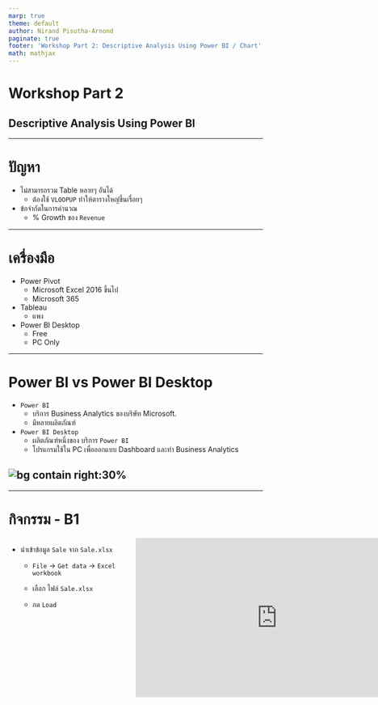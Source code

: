 ```yaml
---
marp: true
theme: default
author: Nirand Pisutha-Arnond
paginate: true
footer: 'Workshop Part 2: Descriptive Analysis Using Power BI / Chart'
math: mathjax
---
```


<style>
  @import url('https://fonts.googleapis.com/css2?family=Kanit:wght@300;400;700&display=swap');
    :root {
    font-family: Kanit;
}
div.colwrap {
  background-color: inherit;
  /* background-color: red; */
  color: inherit;
  width: 100%;
  height: 100%;
  position: relative;
}
/* div.colwrap div h1:first-child, div.colwrap div h2:first-child {
  margin-top: 0px !important;
} */
div.colwrap div.left {
  position: absolute;
  top: 0;
  bottom: 0;
  padding: 0px 0px 0px 0px;
}

div.colwrap div.right {
  position: absolute;
  top: 0;
  bottom: 0;
  padding: 0px 0px 0px 0px;
  /* display:flex;
  flex-direction: row;
  align-items: center; */
}

div.colwrap div.left {
/* background-color: green; */
  right: 53%;
  left: 0;
}
div.colwrap div.right {
  left: 50%;
  right: 0;
}
</style>

<!-- Slide Start -->

# Workshop Part 2

## Descriptive Analysis Using Power BI

---

# ปัญหา

- ไม่สามารถรวม Table หลายๆ อันได้
  - ต้องใช้ `VLOOPUP` ทำให้ตารางใหญ่ขึ้นเรื่อยๆ
- ข้อจำกัดในการคำนวณ
  - % Growth ของ `Revenue`

---

# เครื่องมือ

- Power Pivot
  - Microsoft Excel 2016 ขึ้นไป
  - Microsoft 365
- Tableau
  - แพง
- Power BI Desktop
  - Free
  - PC Only

---

# Power BI vs Power BI Desktop

- `Power BI`
  - บริการ Business Analytics ของบริษัท Microsoft.
  - มีหลายผลิตภัณฑ์
- `Power BI Desktop`
  - ผลิตภัณฑ์หนึ่งของ บริการ `Power BI`
  - โปรแกรมใช้ใน PC เพื่อออกแบบ Dashboard และทำ Business Analytics

## ![bg contain right:30%](./img/B01.png)

---

# กิจกรรม - B1

<div class="colwrap">
  <div class="left">

- นำเข้าข้อมูล `Sale` จาก `Sale.xlsx`

  - `File` -> `Get data` -> `Excel workbook`
  - เลือก ไฟล์ `Sale.xlsx`
  - กด `Load`

    </div>
    <div class="right inverted">
    <iframe width="560" height="315" src="https://www.youtube.com/embed/B2mcUr62EwE?start=1&end=71" title="YouTube video player" frameborder="0" allow="accelerometer; autoplay; clipboard-write; encrypted-media; gyroscope; picture-in-picture" allowfullscreen></iframe>
    </div>
  </div>

---

# กิจกรรม - B2-1

<div class="colwrap">
  <div class="left">

- สร้าง คอลัมน์ `Month`

- `Data` -> `Table tools` -> `New column`

- สูตร

  - `Month = MONTH([date])`

    </div>
    <div class="right inverted">
    <iframe width="560" height="315" src="https://www.youtube.com/embed/B2mcUr62EwE?start=71&end=147" title="YouTube video player" frameborder="0" allow="accelerometer; autoplay; clipboard-write; encrypted-media; gyroscope; picture-in-picture" allowfullscreen></iframe>
    </div>
  </div>

---

# กิจกรรม - B2-2

<div class="colwrap">
  <div class="left">

- สร้าง คอลัมน์ `Age Group`
- `Data` -> `Table tools` -> `New column`
- `Age Group = SWITCH(TRUE(), [Customer Age] < 25, "Youth", AND([Customer Age] >= 25, [Customer Age]<35), "Young Adult", AND([Customer Age] >= 35, [Customer Age]<65), "Adult", [Customer Age]>=65, "Senior", BLANK() )`

</div>
<div class="right inverted">
<iframe width="560" height="315" src="https://www.youtube.com/embed/B2mcUr62EwE?start=147&end=192" title="YouTube video player" frameborder="0" allow="accelerometer; autoplay; clipboard-write; encrypted-media; gyroscope; picture-in-picture" allowfullscreen></iframe>
  </div>
</div>

---

# กิจกรรม - B3

<div class="colwrap">
  <div class="left">

- นำเข้าข้อมูล `Customer Demographic`
  - `File` -> `Get data` -> `Text/CSV`
  - เลือก ไฟล์ `Demo.csv`
  - `Load`

</div>
<div class="right inverted">
<iframe width="560" height="315" src="https://www.youtube.com/embed/B2mcUr62EwE?start=192&end=254" title="YouTube video player" frameborder="0" allow="accelerometer; autoplay; clipboard-write; encrypted-media; gyroscope; picture-in-picture" allowfullscreen></iframe>
  </div>
</div>

---

# กิจกรรม - B4-1

<div class="colwrap">
  <div class="left">

- ทดลองสร้าง Relationship ใหม่

  - ลบ `Relationship` เดิมออก
  - ลาก `Customer ID` ไปทับอีกอัน

</div>
<div class="right inverted">
<iframe width="560" height="315" src="https://www.youtube.com/embed/B2mcUr62EwE?start=254&end=337" title="YouTube video player" frameborder="0" allow="accelerometer; autoplay; clipboard-write; encrypted-media; gyroscope; picture-in-picture" allowfullscreen></iframe>
  </div>
</div>

---

# กิจกรรม - B4-2

<div class="colwrap">
  <div class="left">

- ลองสร้าง `Column` ใหม่ใน Sale ที่มาจาก `Demo` Table
- `Data` -> `Table tools` -> `New column`

- สูตร
  - `MartialStatus = RELATED(Demo[MaritalStatus]`
  - สามารถลบออกได้ไม่จำเป็นต้องมี

</div>
<div class="right inverted">
<iframe width="560" height="315" src="https://www.youtube.com/embed/B2mcUr62EwE?start=337&end=427" title="YouTube video player" frameborder="0" allow="accelerometer; autoplay; clipboard-write; encrypted-media; gyroscope; picture-in-picture" allowfullscreen></iframe>
  </div>
</div>

---

# กิจกรรม - B5-1

<div class="colwrap">
  <div class="left">

- สร้าง Line Chart
- Axis
  - `Date`
- Legend
  - `Product Category`
- Values
  - `Revenue`

</div>
<div class="right inverted">
<iframe width="560" height="315" src="https://www.youtube.com/embed/B2mcUr62EwE?start=427&end=525" title="YouTube video player" frameborder="0" allow="accelerometer; autoplay; clipboard-write; encrypted-media; gyroscope; picture-in-picture" allowfullscreen></iframe>
  </div>
</div>

---

# กิจกรรม - B5-2

<div class="colwrap">
  <div class="left">

- Format value ให้เป็น `Currency ($)`
- `Data` -> `Column tools` -> `Format`

</div>
<div class="right inverted">
<iframe width="560" height="315" src="https://www.youtube.com/embed/B2mcUr62EwE?start=525&end=578" title="YouTube video player" frameborder="0" allow="accelerometer; autoplay; clipboard-write; encrypted-media; gyroscope; picture-in-picture" allowfullscreen></iframe>
  </div>
</div>

---

# กิจกรรม - B5-3

<div class="colwrap">
  <div class="left">

- ทดลอง ปุ่มต่างๆใน Visual
  - `Go to the next level in the hierarchy`
  - `Expand all down one level in the hierarchy`
  - `Drill down`
  - `Show as table`

</div>
<div class="right inverted">
<iframe width="560" height="315" src="https://www.youtube.com/embed/B2mcUr62EwE?start=578&end=769" title="YouTube video player" frameborder="0" allow="accelerometer; autoplay; clipboard-write; encrypted-media; gyroscope; picture-in-picture" allowfullscreen></iframe>
  </div>
</div>

---

# กิจกรรม - B6-1

<div class="colwrap">
  <div class="left">

- สร้าง Stacked Bar Chart
- Axis
  - `Country`
- Legend
  - `Product Category`
- Values
  - `Revenue`

</div>
<div class="right inverted">
<iframe width="560" height="315" src="https://www.youtube.com/embed/B2mcUr62EwE?start=769&end=823" title="YouTube video player" frameborder="0" allow="accelerometer; autoplay; clipboard-write; encrypted-media; gyroscope; picture-in-picture" allowfullscreen></iframe>
  </div>
</div>

---

# กิจกรรม - B6-2

<div class="colwrap">
  <div class="left">

- ทดลองการ `Cross Filtering`
- ทดลอง `Drilling Down` ใน Line Chart

</div>
<div class="right inverted">
<iframe width="560" height="315" src="https://www.youtube.com/embed/B2mcUr62EwE?start=823&end=902" title="YouTube video player" frameborder="0" allow="accelerometer; autoplay; clipboard-write; encrypted-media; gyroscope; picture-in-picture" allowfullscreen></iframe>
  </div>
</div>

---

# กิจกรรม - B7-1

<div class="colwrap">
  <div class="left">

- เพิ่ม Slicer
- Values
  - `Date`

</div>
<div class="right inverted">
<iframe width="560" height="315" src="https://www.youtube.com/embed/B2mcUr62EwE?start=902&end=994" title="YouTube video player" frameborder="0" allow="accelerometer; autoplay; clipboard-write; encrypted-media; gyroscope; picture-in-picture" allowfullscreen></iframe>
  </div>
</div>

---

# กิจกรรม - B7-2

<div class="colwrap">
  <div class="left">

- เพิ่ม 3 Slicers
- Values
  - `Age Group`
  - `Customer Gender`
  - `Yearly Income`

</div>
<div class="right inverted">
<iframe width="560" height="315" src="https://www.youtube.com/embed/B2mcUr62EwE?start=994&end=1067" title="YouTube video player" frameborder="0" allow="accelerometer; autoplay; clipboard-write; encrypted-media; gyroscope; picture-in-picture" allowfullscreen></iframe>
  </div>
</div>

---

# กิจกรรม - B8

<div class="colwrap">
  <div class="left">

- เพิ่ม Card
- Values
  - `Customer ID`

</div>
<div class="right inverted">
<iframe width="560" height="315" src="https://www.youtube.com/embed/B2mcUr62EwE?start=1067&end=1120" title="YouTube video player" frameborder="0" allow="accelerometer; autoplay; clipboard-write; encrypted-media; gyroscope; picture-in-picture" allowfullscreen></iframe>
  </div>
</div>

---

# กิจกรรม - B9-1

<div class="colwrap">
  <div class="left">

- สร้าง Profit column
- `Data` -> `Table tools` -> `New column`
- สูตร
  - `Profit = [Revenue]-[Cost]`

</div>
<div class="right inverted">
<iframe width="560" height="315" src="https://www.youtube.com/embed/B2mcUr62EwE?start=1120&end=1178" title="YouTube video player" frameborder="0" allow="accelerometer; autoplay; clipboard-write; encrypted-media; gyroscope; picture-in-picture" allowfullscreen></iframe>
  </div>
</div>

---

# กิจกรรม - B9-2

<div class="colwrap">
  <div class="left">

- Format `Profit` ให้เป็น `Currency ($)`
- `Column tools` -> `Format`

</div>
<div class="right inverted">
<iframe width="560" height="315" src="https://www.youtube.com/embed/B2mcUr62EwE?start=1178&end=1201" title="YouTube video player" frameborder="0" allow="accelerometer; autoplay; clipboard-write; encrypted-media; gyroscope; picture-in-picture" allowfullscreen></iframe>
  </div>
</div>

---

# กิจกรรม - B9-3

<div class="colwrap">
  <div class="left">

- สร้าง Matrix ใน `Page` ใหม่
- Row
  - `Product category`
  - `Sub Category`
- Columns
  - `Year` (not date)
- Values
  - `Profit`

</div>
<div class="right inverted">
<iframe width="560" height="315" src="https://www.youtube.com/embed/B2mcUr62EwE?start=1201&end=1284" title="YouTube video player" frameborder="0" allow="accelerometer; autoplay; clipboard-write; encrypted-media; gyroscope; picture-in-picture" allowfullscreen></iframe>
  </div>
</div>

---

# กิจกรรม - B9-4

<div class="colwrap">
  <div class="left">

- Format Matrix
- เปลี่ยน `Text size` โดยการให้ Search
  - 14 pt
- `Column headers` -> `Alignment` -> `Center`

</div>
<div class="right inverted">
<iframe width="560" height="315" src="https://www.youtube.com/embed/B2mcUr62EwE?start=1284&end=1395" title="YouTube video player" frameborder="0" allow="accelerometer; autoplay; clipboard-write; encrypted-media; gyroscope; picture-in-picture" allowfullscreen></iframe>
  </div>
</div>

---

# Measure

- รวมค่า (Aggregation) จากหลายๆแถว เพื่อทำการคำนวณในรูปแบบต่างๆเช่น
  - Sum
  - Count
  - Average
- เหมือนกับ `Calculated Field` ใน Excel
  - แต่สามารถเขียนสูตรได้ซับซ้อนกว่า

---

# กิจกรรม - B10-1

<div class="colwrap">
  <div class="left">

- สร้าง Measure `SP1` (Sum of Profit)
- `Data` -> `Table tools` -> `New measure`
- สูตร
  - `SP1 = sum([Profit])`

</div>
<div class="right inverted">
<iframe width="560" height="315" src="https://www.youtube.com/embed/B2mcUr62EwE?start=1395&end=1455" title="YouTube video player" frameborder="0" allow="accelerometer; autoplay; clipboard-write; encrypted-media; gyroscope; picture-in-picture" allowfullscreen></iframe>
  </div>
</div>

---

# กิจกรรม - B10-2

<div class="colwrap">
  <div class="left">

- เพิ่ม Measure `SP1` ลงใน Matrix
- Format ข้อมูลให้เป็น `Currency ($)`

</div>
<div class="right inverted">
<iframe width="560" height="315" src="https://www.youtube.com/embed/B2mcUr62EwE?start=1455&end=1515" title="YouTube video player" frameborder="0" allow="accelerometer; autoplay; clipboard-write; encrypted-media; gyroscope; picture-in-picture" allowfullscreen></iframe>
  </div>
</div>

---

# กิจกรรม - B10-3

<div class="colwrap">
  <div class="left">

- สร้าง Measure `SP2` (Sum of Profit)
- `Data` -> `Table tools` -> `New measure`
- สูตร
  - `SP2 = sumx(Sale, [Revenue]- [Cost])`
- เพิ่ม Measure `SP2` ลงใน Matrix
- Format ข้อมูลให้เป็น `Currency ($)`

</div>
<div class="right inverted">
<iframe width="560" height="315" src="https://www.youtube.com/embed/B2mcUr62EwE?start=1515&end=1624" title="YouTube video player" frameborder="0" allow="accelerometer; autoplay; clipboard-write; encrypted-media; gyroscope; picture-in-picture" allowfullscreen></iframe>
  </div>
</div>

---

# กิจกรรม - B11-1

<div class="colwrap">
  <div class="left">

- สร้าง Measure `Margin`
- `Data` -> `Table tools` -> `New measure`
- สูตร
  - `Margin = DIVIDE([SP1], SUM([Revenue]))`
  - `Margin = DIVIDE([SP2], SUM([Revenue]))`
- Format ให้เป็น `Percent`
  </div>
  <div class="right inverted">
  <iframe width="560" height="315" src="https://www.youtube.com/embed/B2mcUr62EwE?start=1624&end=1708" title="YouTube video player" frameborder="0" allow="accelerometer; autoplay; clipboard-write; encrypted-media; gyroscope; picture-in-picture" allowfullscreen></iframe>
    </div>
  </div>

---

# กิจกรรม - B11-2

<div class="colwrap">
  <div class="left">

- เพิ่ม Measure `Margin` ลงใน Matrix

  </div>
  <div class="right inverted">
  <iframe width="560" height="315" src="https://www.youtube.com/embed/B2mcUr62EwE?start=1708&end=1743" title="YouTube video player" frameborder="0" allow="accelerometer; autoplay; clipboard-write; encrypted-media; gyroscope; picture-in-picture" allowfullscreen></iframe>
    </div>
  </div>

---

# Data Analysis Expression (DAX)

- ภาษาในการสร้างสูตรคำนวณใน
  - Microsoft PowerPivot
  - Power BI Desktop
  - SQL Server Analysis Services (SSAS)

---

# Query Context

![width:100%](./img/B02_context.png)

---

# กิจกรรม - B12

<div class="colwrap">
  <div class="left">

- เพิ่ม Measure `SPLY` (Sum of Profit from Last Year)
- `Data` -> `Table tools` -> `New measure`
- สูตร

  - `SPLY = CALCULATE([SP2], FILTER(ALL(Sale[Year]), [Year]=Max([Year])-1))`

- เพิ่ม Measure `SPLY` ลงใน Matrix
  </div>
  <div class="right inverted">
  <iframe width="560" height="315" src="https://www.youtube.com/embed/B2mcUr62EwE?start=1743&end=1939" title="YouTube video player" frameborder="0" allow="accelerometer; autoplay; clipboard-write; encrypted-media; gyroscope; picture-in-picture" allowfullscreen></iframe>
    </div>
  </div>

---

![width:100%](./img/B03_DAX.png)

---

# กิจกรรม - B13

<div class="colwrap">
  <div class="left">

- เพิ่ม Measure `YPG` (Yearly profit growth)
- `Data` -> `Table tools` -> `New measure`
- สูตร

  - `YPG = DIVIDE([SP2]-[SPLY], [SPLY])`

- Format ค่าให้เป็น `Percent`

- เพิ่ม Measure `YPG` ลงใน Matrix

    </div>
    <div class="right inverted">
    <iframe width="560" height="315" src="https://www.youtube.com/embed/B2mcUr62EwE?start=1939" title="YouTube video player" frameborder="0" allow="accelerometer; autoplay; clipboard-write; encrypted-media; gyroscope; picture-in-picture" allowfullscreen></iframe>
      </div>
    </div>

---

# กิจกรรม – ท้ายบท

- สร้าง Dashboard สำหรับข้อมูล การส่งสินค้าของ Shopee
  - ประเทศฟิลิปปินส์
  - ในช่วง มีนาคม 2563 - เมษายน 2563
  - ระหว่างเมืองมะนิลา, หมู่เกาะลูซอน, หมู่เกาะมินดาเนา, หมู่เกาะวิสายาส์
- `shopee_orders.csv`
  - ข้อมูลถูกดัดแปลงให้มีขนาดลดลงจาก [ข้อมูลดิบ](https://www.kaggle.com/c/logistics-shopee-code-league/data)
  - เพิ่มข้อมูลของบริษัทขนส่ง (fabricated data)
- ให้ลองหาข้อสรุปที่สามารถนำมาปรับปรุงบริการการส่งสินค้า
  - ใช้ `Excel` หรือ `Power BI`
